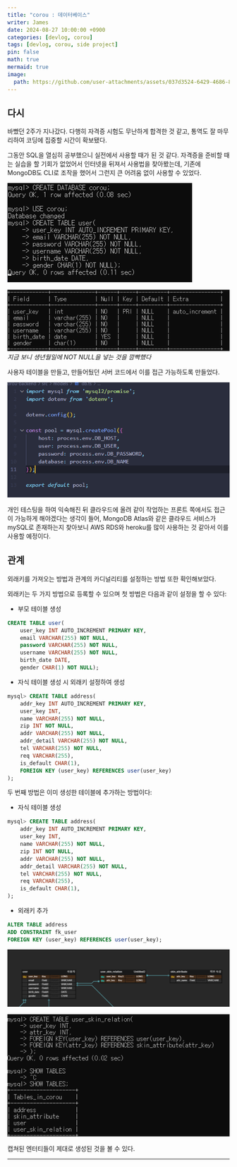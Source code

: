 ```yaml
---
title: "corou : 데이터베이스"
writer: James
date: 2024-08-27 10:00:00 +0900
categories: [devlog, corou]
tags: [devlog, corou, side project]
pin: false
math: true
mermaid: true
image:
  path: https://github.com/user-attachments/assets/037d3524-6429-4686-8d6c-ac3be1777298
---
```


## 다시  

바빴던 2주가 지나갔다. 다행히 자격증 시험도 무난하게 합격한 것 같고, 통역도 잘 마무리하여 코딩에 집중할 시간이 확보됐다.  

그동안 SQL을 열심히 공부했으니 실전에서 사용할 때가 된 것 같다. 자격증을 준비할 때는 실습을 할 기회가 없었어서 인터넷을 뒤져서 사용법을 찾아봤는데, 기존에 MongoDB도 CLI로 조작을 했어서 그런지 큰 어려움 없이 사용할 수 있었다.  

![sql](2024-08-27-23-26-54.png)  

![user](2024-08-27-23-44-20.png)  
*지금 보니 생년월일에 NOT NULL을 넣는 것을 깜빡했다*

사용자 테이블을 만들고, 만들어뒀던 서버 코드에서 이를 접근 가능하도록 만들었다.  

![db](2024-08-27-23-27-44.png)   

개인 테스팅을 하여 익숙해진 뒤 클라우드에 올려 같이 작업하는 프론트 쪽에서도 접근이 가능하게 해야겠다는 생각이 들어, MongoDB Atlas와 같은 클라우드 서비스가 mySQL로 존재하는지 찾아보니 AWS RDS와 heroku를 많이 사용하는 것 같아서 이를 사용할 예정이다.  

## 관계  

외래키를 가져오는 방법과 관계의 카디널리티를 설정하는 방법 또한 확인해보았다.  

외래키는 두 가지 방법으로 등록할 수 있으며 첫 방법은 다음과 같이 설정을 할 수 있다:  

- 부모 테이블 생성
  
```sql
CREATE TABLE user(
    user_key INT AUTO_INCREMENT PRIMARY KEY,
    email VARCHAR(255) NOT NULL,
    password VARCHAR(255) NOT NULL,
    username VARCHAR(255) NOT NULL,
    birth_date DATE,
    gender CHAR(1) NOT NULL);
```

- 자식 테이블 생성 시 외래키 설정하여 생성 
  
```sql
mysql> CREATE TABLE address(
    addr_key INT AUTO_INCREMENT PRIMARY KEY,
    user_key INT,
    name VARCHAR(255) NOT NULL,
    zip INT NOT NULL,
    addr VARCHAR(255) NOT NULL,
    addr_detail VARCHAR(255) NOT NULL,
    tel VARCHAR(255) NOT NULL,
    req VARCHAR(255),
    is_default CHAR(1),
    FOREIGN KEY (user_key) REFERENCES user(user_key)
);
```  

두 번째 방법은 이미 생성한 테이블에 추가하는 방법이다:  

- 자식 테이블 생성
```sql
mysql> CREATE TABLE address(
    addr_key INT AUTO_INCREMENT PRIMARY KEY,
    user_key INT,
    name VARCHAR(255) NOT NULL,
    zip INT NOT NULL,
    addr VARCHAR(255) NOT NULL,
    addr_detail VARCHAR(255) NOT NULL,
    tel VARCHAR(255) NOT NULL,
    req VARCHAR(255),
    is_default CHAR(1),
);
```  

- 외래키 추가 
```sql
ALTER TABLE address
ADD CONSTRAINT fk_user
FOREIGN KEY (user_key) REFERENCES user(user_key);  
```
![erd](2024-08-27-23-51-20.png)  

![sql-relation](2024-08-27-23-51-02.png)  

캡쳐된 엔터티들이 제대로 생성된 것을 볼 수 있다.  

---